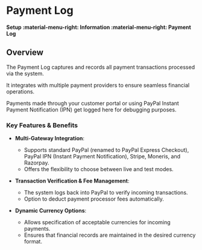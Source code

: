# Payment Log

**Setup :material-menu-right: Information :material-menu-right: Payment Log**

## Overview

The Payment Log captures and records all payment transactions processed via the system.

It integrates with multiple payment providers to ensure seamless financial operations.

Payments made through your customer portal or using PayPal Instant Payment Notification (IPN) get logged here for debugging purposes.

### Key Features & Benefits

+ **Multi-Gateway Integration**:
    + Supports standard PayPal (renamed to PayPal Express Checkout), PayPal IPN (Instant Payment Notification), Stripe, Moneris, and Razorpay.
    + Offers the flexibility to choose between live and test modes.

+ **Transaction Verification & Fee Management**:
    + The system logs back into PayPal to verify incoming transactions.
    + Option to deduct payment processor fees automatically.

+ **Dynamic Currency Options**:
    + Allows specification of acceptable currencies for incoming payments.
    + Ensures that financial records are maintained in the desired currency format.